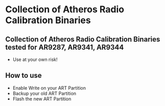 Collection of Atheros Radio Calibration Binaries
================================================

Collection of Atheros Radio Calibration Binaries tested for AR9287, AR9341, AR9344
----------------------------------------------------------------------------------

* Use at your own risk!

How to use
----------

* Enable Write on your ART Partition
* Backup your old ART Partition
* Flash the new ART Partition
